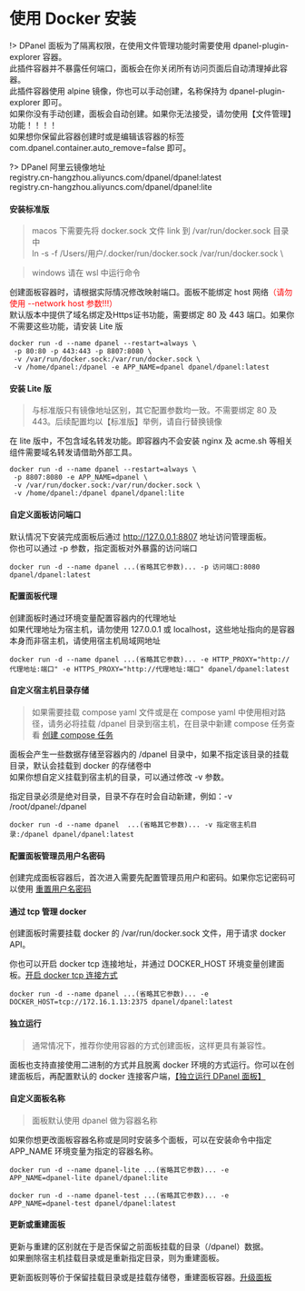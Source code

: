 # 使用 Docker 安装

!> DPanel 面板为了隔离权限，在使用文件管理功能时需要使用 dpanel-plugin-explorer 容器。\
此插件容器并不暴露任何端口，面板会在你关闭所有访问页面后自动清理掉此容器。\
此插件容器使用 alpine 镜像，你也可以手动创建，名称保持为 dpanel-plugin-explorer 即可。\
如果你没有手动创建，面板会自动创建。如果你无法接受，请勿使用【文件管理】功能！！！！ \
如果想你保留此容器创建时或是编辑该容器的标签 com.dpanel.container.auto_remove=false 即可。

?> DPanel 阿里云镜像地址 \
registry.cn-hangzhou.aliyuncs.com/dpanel/dpanel:latest \
registry.cn-hangzhou.aliyuncs.com/dpanel/dpanel:lite


#### 安装标准版

> macos 下需要先将 docker.sock 文件 link 到 /var/run/docker.sock 目录中 \
> ln -s -f /Users/用户/.docker/run/docker.sock /var/run/docker.sock \

> windows 请在 wsl 中运行命令

创建面板容器时，请根据实际情况修改映射端口。面板不能绑定 host 网络<span style="color: red">（请勿使用 --network host 参数!!!）</span> \
默认版本中提供了域名绑定及Https证书功能，需要绑定 80 及 443 端口。如果你不需要这些功能，请安装 Lite 版

```
docker run -d --name dpanel --restart=always \
 -p 80:80 -p 443:443 -p 8807:8080 \
 -v /var/run/docker.sock:/var/run/docker.sock \
 -v /home/dpanel:/dpanel -e APP_NAME=dpanel dpanel/dpanel:latest
```

#### 安装 Lite 版

> 与标准版只有镜像地址区别，其它配置参数均一致。不需要绑定 80 及 443。后续配置均以【标准版】举例，请自行替换镜像

在 lite 版中，不包含域名转发功能。即容器内不会安装 nginx 及 acme.sh 等相关组件需要域名转发请借助外部工具。

```
docker run -d --name dpanel --restart=always \
 -p 8807:8080 -e APP_NAME=dpanel \
 -v /var/run/docker.sock:/var/run/docker.sock \
 -v /home/dpanel:/dpanel dpanel/dpanel:lite
 ```

 #### 自定义面板访问端口

默认情况下安装完成面板后通过 http://127.0.0.1:8807 地址访问管理面板。\
你也可以通过 -p 参数，指定面板对外暴露的访问端口

```
docker run -d --name dpanel ...(省略其它参数)... -p 访问端口:8080 dpanel/dpanel:latest
```

#### 配置面板代理

创建面板时通过环境变量配置容器内的代理地址 \
如果代理地址为宿主机，请勿使用 127.0.0.1 或 localhost，这些地址指向的是容器本身而非宿主机，请使用宿主机局域网地址

```
docker run -d --name dpanel ...(省略其它参数)... -e HTTP_PROXY="http://代理地址:端口" -e HTTPS_PROXY="http://代理地址:端口" dpanel/dpanel:latest
```

#### 自定义宿主机目录存储

> 如果需要挂载 compose yaml 文件或是在 compose yaml 中使用相对路径，请务必将挂载 /dpanel 目录到宿主机，在目录中新建 compose 任务查看 [创建 compose 任务](zh-cn/manual/compose/create?id=通过挂载存储路径的方式创建)

面板会产生一些数据存储至容器内的 /dpanel 目录中，如果不指定该目录的挂载目录，默认会挂载到 docker 的存储卷中 \
如果你想自定义挂载到宿主机的目录，可以通过修改 -v 参数。

指定目录必须是绝对目录，目录不存在时会自动新建，例如：-v /root/dpanel:/dpanel 

```
docker run -d --name dpanel  ...(省略其它参数)... -v 指定宿主机目录:/dpanel dpanel/dpanel:latest
```


#### 配置面板管理员用户名密码

创建完成面板容器后，首次进入需要先配置管理员用户和密码。如果你忘记密码可以使用 [重置用户名密码](/zh-cn/install/ctrl?id=重置管理员用户)


#### 通过 tcp 管理 docker

创建面板时需要挂载 docker 的 /var/run/docker.sock 文件，用于请求 docker API。

你也可以开启 docker tcp 连接地址，并通过 DOCKER_HOST 环境变量创建面板。[开启 docker tcp 连接方式](zh-cn/manual/system/remote)

```
docker run -d --name dpanel ...(省略其它参数)... -e DOCKER_HOST=tcp://172.16.1.13:2375 dpanel/dpanel:latest
```

#### 独立运行

> 通常情况下，推荐你使用容器的方式创建面板，这样更具有兼容性。

面板也支持直接使用二进制的方式并且脱离 docker 环境的方式运行。你可以在创建面板后，再配置默认的 docker 连接客户端，[【独立运行 DPanel 面板】](/zh-cn/install/source?id=启动)

#### 自定义面板名称

> 面板默认使用 dpanel 做为容器名称 

如果你想更改面板容器名称或是同时安装多个面板，可以在安装命令中指定 APP_NAME 环境变量为指定的容器名称。

```
docker run -d --name dpanel-lite ...(省略其它参数)... -e APP_NAME=dpanel-lite dpanel/dpanel:lite
```

```
docker run -d --name dpanel-test ...(省略其它参数)... -e APP_NAME=dpanel-test dpanel/dpanel:latest
```

#### 更新或重建面板

更新与重建的区别就在于是否保留之前面板挂载的目录（/dpanel）数据。\
如果删除宿主机挂载目录或是重新指定目录，则为重建面板。

更新面板则等价于保留挂载目录或是挂载存储卷，重建面板容器。[升级面板](/zh-cn/manual/setting/upgrade)